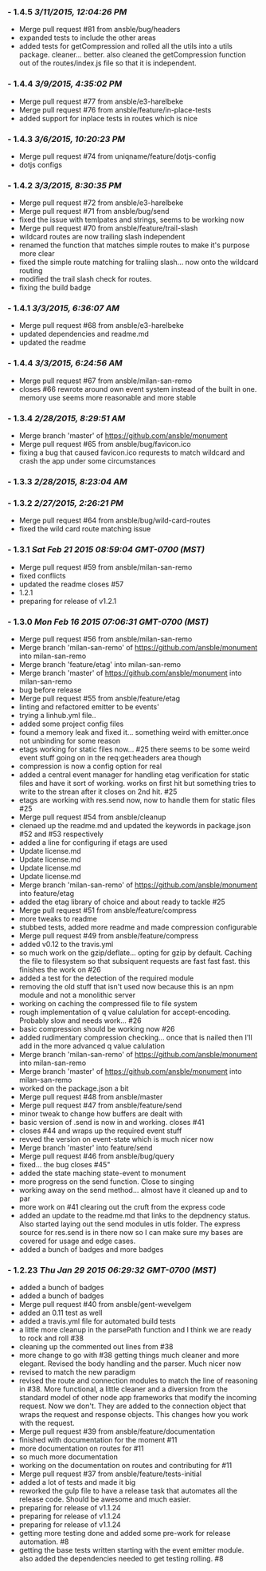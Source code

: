 ### - 1.4.5 *3/11/2015, 12:04:26 PM*

  - Merge pull request #81 from ansble/bug/headers
  - expanded tests to include the other areas
  - added tests for getCompression and rolled all the utils into a utils package. cleaner... better. also cleaned the getCompression function out of the routes/index.js file so that it is independent.


### - 1.4.4 *3/9/2015, 4:35:02 PM*

  - Merge pull request #77 from ansble/e3-harelbeke
  - Merge pull request #76 from ansble/feature/in-place-tests
  - added support for inplace tests in routes which is nice


### - 1.4.3 *3/6/2015, 10:20:23 PM*

  - Merge pull request #74 from uniqname/feature/dotjs-config
  - dotjs configs


### - 1.4.2 *3/3/2015, 8:30:35 PM*

  - Merge pull request #72 from ansble/e3-harelbeke
  - Merge pull request #71 from ansble/bug/send
  - fixed the issue with temlpates and strings, seems to be working now
  - Merge pull request #70 from ansble/feature/trail-slash
  - wildcard routes are now trailing slash independent
  - renamed the function that matches simple routes to make it's purpose more clear
  - fixed the simple route matching for traliing slash... now onto the wildcard routing
  - modified the trail slash check for routes.
  - fixing the build badge


### - 1.4.1 *3/3/2015, 6:36:07 AM*

  - Merge pull request #68 from ansble/e3-harelbeke
  - updated dependencies and readme.md
  - updated the readme


### - 1.4.4 *3/3/2015, 6:24:56 AM*

  - Merge pull request #67 from ansble/milan-san-remo
  - closes #66 rewrote around own event system instead of the built in one. memory use seems more reasonable and more stable


### - 1.3.4 *2/28/2015, 8:29:51 AM*

  - Merge branch 'master' of https://github.com/ansble/monument
  - Merge pull request #65 from ansble/bug/favicon.ico
  - fixing a bug that caused favicon.ico requrests to match wildcard and crash the app under some circumstances


### - 1.3.3 *2/28/2015, 8:23:04 AM*




### - 1.3.2 *2/27/2015, 2:26:21 PM*

  - Merge pull request #64 from ansble/bug/wild-card-routes
  - fixed the wild card route matching issue


### - 1.3.1 *Sat Feb 21 2015 08:59:04 GMT-0700 (MST)*

  - Merge pull request #59 from ansble/milan-san-remo
  - fixed conflicts
  - updated the readme closes #57
  - 1.2.1
  - preparing for release of v1.2.1



### - 1.3.0 *Mon Feb 16 2015 07:06:31 GMT-0700 (MST)*

  - Merge pull request #56 from ansble/milan-san-remo
  - Merge branch 'milan-san-remo' of https://github.com/ansble/monument into milan-san-remo
  - Merge branch 'feature/etag' into milan-san-remo
  - Merge branch 'master' of https://github.com/ansble/monument into milan-san-remo
  - bug before release
  - Merge pull request #55 from ansble/feature/etag
  - linting and refactored emitter to be events'
  - trying a linhub.yml file..
  - added some project config files
  - found a memory leak and fixed it... something weird with emitter.once not unbinding for some reason
  - etags working for static files now... #25 there seems to be some weird event stuff going on in the req:get:headers area though
  - compression is now a config option for real
  - added a central event manager for handling etag verification for static files and have it sort of working. works on first hit but something tries to write to the strean after it closes on 2nd hit. #25
  - etags are working with res.send now, now to handle them for static files #25
  - Merge pull request #54 from ansble/cleanup
  - clenaed up the readme.md and updated the keywords in package.json #52 and #53 respectively
  - added a line for configuring if etags are used
  - Update license.md
  - Update license.md
  - Update license.md
  - Update license.md
  - Merge branch 'milan-san-remo' of https://github.com/ansble/monument into feature/etag
  - added the etag library of choice and about ready to tackle #25
  - Merge pull request #51 from ansble/feature/compress
  - more tweaks to readme
  - stubbed tests, added more readme and made compression configurable
  - Merge pull request #49 from ansble/feature/compress
  - added v0.12 to the travis.yml
  - so much work on the gzip/deflate... opting for gzip by default. Caching the file to filesystem so that subsiquent requests are fast fast fast. this finishes the work on #26
  - added a test for the detection of the required module
  - removing the old stuff that isn't used now because this is an npm module and not a monolithic server
  - working on caching the compressed file to file system
  - rough implementation of q value calulation for accept-encoding. Probably slow and needs work... #26
  - basic compression should be working now #26
  - added rudimentary compression checking... once that is nailed then I'll add in the more advanced q value calulation
  - Merge branch 'milan-san-remo' of https://github.com/ansble/monument into milan-san-remo
  - Merge branch 'master' of https://github.com/ansble/monument into milan-san-remo
  - worked on the package.json a bit
  - Merge pull request #48 from ansble/master
  - Merge pull request #47 from ansble/feature/send
  - minor tweak to change how buffers are dealt with
  - basic version of .send is now in and working. closes #41
  - closes #44 and wraps up the required event stuff
  - revved the version on event-state which is much nicer now
  - Merge branch 'master' into feature/send
  - Merge pull request #46 from ansble/bug/query
  - fixed... the bug closes #45"
  - added the state maching state-event to monument
  - more progress on the send function. Close to singing
  - working away on the send method... almost have it cleaned up and to par
  - more work on #41 clearing out the cruft from the express code
  - added an update to the readme.md that links to the depdnency status. Also started laying out the send modules in utls folder. The express source for res.send is in there now so I can make sure my bases are covered for usage and edge cases.
  - added a bunch of badges and more badges


### - 1.2.23 *Thu Jan 29 2015 06:29:32 GMT-0700 (MST)*

  - added a bunch of badges
  - added a bunch of badges
  - Merge pull request #40 from ansble/gent-wevelgem
  - added an 0.11 test as well
  - added a travis.yml file for automated build tests
  - a little more cleanup in the parsePath function and I think we are ready to rock and roll #38
  - cleaning up the  commented out lines from #38
  - more change to go with #38 getting things much cleaner and more elegant. Revised the body handling and the parser. Much nicer now
  - revised to match the new paradigm
  - revised the route and connection modules to match the line of reasoning in #38. More functional, a little cleaner and a diversion from the standard model of other node app frameworks that modify the incoming request. Now we don't. They are added to the connection object that wraps the request and response objects. This changes how you work with the request.
  - Merge pull request #39 from ansble/feature/documentation
  - finished with documentation for the moment #11
  - more documentation on routes for #11
  - so much more documentation
  - working on the documentation on routes and contributing for #11
  - Merge pull request #37 from ansble/feature/tests-initial
  - added a lot of tests and made it big
  - reworked the gulp file to have a release task that automates all the release code. Should be awesome and much easier.
  - preparing for release of v1.1.24
  - preparing for release of v1.1.24
  - preparing for release of v1.1.24
  - getting more testing done and added some pre-work for release automation. #8
  - getting the base tests written starting with the event emitter module. also added the dependencies needed to get testing rolling. #8


